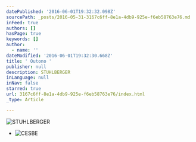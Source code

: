 ```yaml
---
datePublished: '2016-06-01T19:32:32.098Z'
sourcePath: _posts/2016-05-31-3167c6ff-8e1a-4db9-925e-f6eb58763e76.md
inFeed: true
authors: []
hasPage: true
keywords: []
author:
  - name: ''
dateModified: '2016-06-01T19:32:30.668Z'
title: ' Outono '
publisher: null
description: STUHLBERGER
inLanguage: null
inNav: false
starred: true
url: 3167c6ff-8e1a-4db9-925e-f6eb58763e76/index.html
_type: Article

---
```

![STUHLBERGER](https://s3-us-west-2.amazonaws.com/the-grid-img/p/cfaeeb81582f18f4700ea2338bc992bb8ba8e0b6.jpg)

* ![CESBE](https://s3-us-west-2.amazonaws.com/the-grid-img/p/dfd3e88ca48b7c74eca0ea5e14b1dcec603fcec9.jpg)